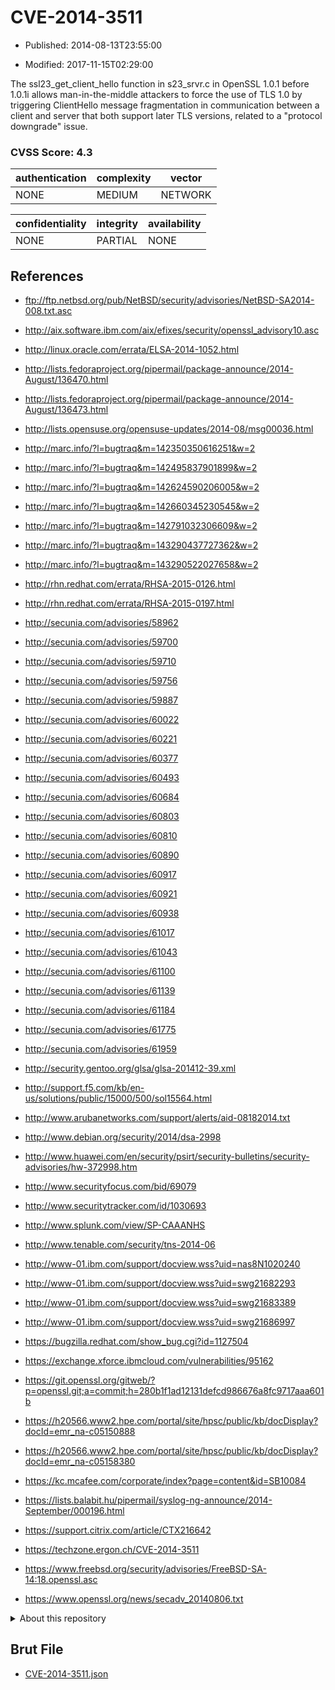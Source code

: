 # CVE-2014-3511

- Published: 2014-08-13T23:55:00

- Modified: 2017-11-15T02:29:00

The ssl23_get_client_hello function in s23_srvr.c in OpenSSL 1.0.1 before 1.0.1i allows man-in-the-middle attackers to force the use of TLS 1.0 by triggering ClientHello message fragmentation in communication between a client and server that both support later TLS versions, related to a "protocol downgrade" issue.

### CVSS Score: **4.3**

| authentication | complexity | vector |
| --- | --- | --- |
| NONE | MEDIUM | NETWORK |

| confidentiality | integrity | availability |
| --- | --- | --- |
| NONE | PARTIAL | NONE |

## References

* ftp://ftp.netbsd.org/pub/NetBSD/security/advisories/NetBSD-SA2014-008.txt.asc

* http://aix.software.ibm.com/aix/efixes/security/openssl_advisory10.asc

* http://linux.oracle.com/errata/ELSA-2014-1052.html

* http://lists.fedoraproject.org/pipermail/package-announce/2014-August/136470.html

* http://lists.fedoraproject.org/pipermail/package-announce/2014-August/136473.html

* http://lists.opensuse.org/opensuse-updates/2014-08/msg00036.html

* http://marc.info/?l=bugtraq&m=142350350616251&w=2

* http://marc.info/?l=bugtraq&m=142495837901899&w=2

* http://marc.info/?l=bugtraq&m=142624590206005&w=2

* http://marc.info/?l=bugtraq&m=142660345230545&w=2

* http://marc.info/?l=bugtraq&m=142791032306609&w=2

* http://marc.info/?l=bugtraq&m=143290437727362&w=2

* http://marc.info/?l=bugtraq&m=143290522027658&w=2

* http://rhn.redhat.com/errata/RHSA-2015-0126.html

* http://rhn.redhat.com/errata/RHSA-2015-0197.html

* http://secunia.com/advisories/58962

* http://secunia.com/advisories/59700

* http://secunia.com/advisories/59710

* http://secunia.com/advisories/59756

* http://secunia.com/advisories/59887

* http://secunia.com/advisories/60022

* http://secunia.com/advisories/60221

* http://secunia.com/advisories/60377

* http://secunia.com/advisories/60493

* http://secunia.com/advisories/60684

* http://secunia.com/advisories/60803

* http://secunia.com/advisories/60810

* http://secunia.com/advisories/60890

* http://secunia.com/advisories/60917

* http://secunia.com/advisories/60921

* http://secunia.com/advisories/60938

* http://secunia.com/advisories/61017

* http://secunia.com/advisories/61043

* http://secunia.com/advisories/61100

* http://secunia.com/advisories/61139

* http://secunia.com/advisories/61184

* http://secunia.com/advisories/61775

* http://secunia.com/advisories/61959

* http://security.gentoo.org/glsa/glsa-201412-39.xml

* http://support.f5.com/kb/en-us/solutions/public/15000/500/sol15564.html

* http://www.arubanetworks.com/support/alerts/aid-08182014.txt

* http://www.debian.org/security/2014/dsa-2998

* http://www.huawei.com/en/security/psirt/security-bulletins/security-advisories/hw-372998.htm

* http://www.securityfocus.com/bid/69079

* http://www.securitytracker.com/id/1030693

* http://www.splunk.com/view/SP-CAAANHS

* http://www.tenable.com/security/tns-2014-06

* http://www-01.ibm.com/support/docview.wss?uid=nas8N1020240

* http://www-01.ibm.com/support/docview.wss?uid=swg21682293

* http://www-01.ibm.com/support/docview.wss?uid=swg21683389

* http://www-01.ibm.com/support/docview.wss?uid=swg21686997

* https://bugzilla.redhat.com/show_bug.cgi?id=1127504

* https://exchange.xforce.ibmcloud.com/vulnerabilities/95162

* https://git.openssl.org/gitweb/?p=openssl.git;a=commit;h=280b1f1ad12131defcd986676a8fc9717aaa601b

* https://h20566.www2.hpe.com/portal/site/hpsc/public/kb/docDisplay?docId=emr_na-c05150888

* https://h20566.www2.hpe.com/portal/site/hpsc/public/kb/docDisplay?docId=emr_na-c05158380

* https://kc.mcafee.com/corporate/index?page=content&id=SB10084

* https://lists.balabit.hu/pipermail/syslog-ng-announce/2014-September/000196.html

* https://support.citrix.com/article/CTX216642

* https://techzone.ergon.ch/CVE-2014-3511

* https://www.freebsd.org/security/advisories/FreeBSD-SA-14:18.openssl.asc

* https://www.openssl.org/news/secadv_20140806.txt

<details>
<summary>About this repository</summary> 

  This repository is part of the project [Live Hack CVE](https://github.com/Live-Hack-CVE). Main website can be found [www.live-hack.org](https://www.live-hack.org) 
  
  Made by [Sn0wAlice](https://github.com/Sn0wAlice) for the people that care about security and need to have a feed of the latest CVEs. Hope you enjoy it, don't forget to star the repo and follow me on [Twitter](https://twitter.com/Sn0wAlice) and [Github](https://github.com/Sn0wAlice). And that is my [personnal website](https://www.alice-snow.me/)

  - [Home Page](https://github.com/Live-Hack-CVE)
  - [Framework](https://github.com/Live-Hack-CVE/cve-framework)
  - [CVE database](https://github.com/Live-Hack-CVE/full_database)
  - [Changelog](https://github.com/Live-Hack-CVE/Changelog)
</details>

## Brut File

* [CVE-2014-3511.json](https://raw.githubusercontent.com/Live-Hack-CVE/full_database/main/cves/2014/CVE-2014-3511.json)

